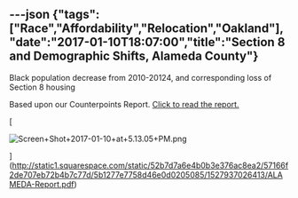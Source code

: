 ---json
{"tags":["Race","Affordability","Relocation","Oakland"],"date":"2017-01-10T18:07:00","title":"Section 8 and Demographic Shifts, Alameda County"}
---

Black population decrease from 2010-20124, and corresponding loss of Section 8 housing

Based upon our Counterpoints Report. [Click to read the report.](http://static1.squarespace.com/static/52b7d7a6e4b0b3e376ac8ea2/57166f2de707eb72b4b7c77d/5b1277e7758d46e0d0205085/1527937026413/ALAMEDA-Report.pdf)

[

![Screen+Shot+2017-01-10+at+5.13.05+PM.png](https://images.squarespace-cdn.com/content/v1/52b7d7a6e4b0b3e376ac8ea2/1514138901462-V80QVIHFRH3IZ78L177M/ke17ZwdGBToddI8pDm48kGS7etyKcMP2LNqRQiPzQSFZw-zPPgdn4jUwVcJE1ZvWQUxwkmyExglNqGp0IvTJZamWLI2zvYWH8K3-s_4yszcp2ryTI0HqTOaaUohrI8PIpoMf-lfMJ5xU8_32Ft_xJ9tzijgTnOcwgSYSPFALRf4/Screen%2BShot%2B2017-01-10%2Bat%2B5.13.05%2BPM.png)

](http://static1.squarespace.com/static/52b7d7a6e4b0b3e376ac8ea2/57166f2de707eb72b4b7c77d/5b1277e7758d46e0d0205085/1527937026413/ALAMEDA-Report.pdf)